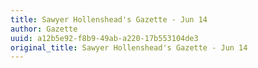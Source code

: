 ```yaml
---
title: Sawyer Hollenshead's Gazette - Jun 14
author: Gazette
uuid: a12b5e92-f8b9-49ab-a220-17b553104de3
original_title: Sawyer Hollenshead's Gazette - Jun 14
---
```


